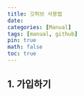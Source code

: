 ```yaml
---
title: 깃허브 사용법
date: 
categories: [Manual]
tags: [manual, github]
pin: true
math: false
toc: true
---
```


## __1. 가입하기__

